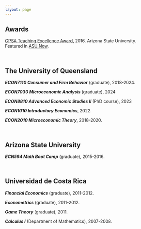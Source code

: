```yaml
---
layout: page
---
```


## Awards
[GPSA Teaching Excellence Award](https://gpsa.asu.edu/funding/teaching-excellence-award/), 2016. Arizona State University.  
Featured in [ASU Now](https://news.asu.edu/20160505-sun-devil-life-researcher-finds-joy-teaching).

<br>

## The University of Queensland

***ECON7110 Consumer and Firm Behavior*** (graduate), 2018-2024.

***ECON7030 Microeconomic Analysis*** (graduate), 2024

***ECON8810 Advanced Economic Studies II*** (PhD course), 2023

***ECON1010 Introductory Economics***, 2022.

***ECON2010 Microeconomic Theory***, 2018-2020.

<br>

## Arizona State University

***ECN594 Math Boot Camp*** (graduate), 2015-2016.

<br>

## Universidad de Costa Rica

***Financial Economics*** (graduate), 2011-2012.

***Econometrics*** (graduate), 2011-2012.

***Game Theory*** (graduate), 2011.

***Calculus I*** (Department of Mathematics), 2007-2008. 
